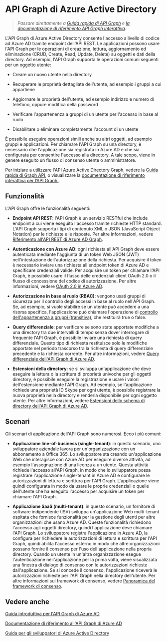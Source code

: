 <properties
   pageTitle="API Graph di Azure Active Directory"
   description="Panoramica e guida introduttiva per l'API Graph che consente l'accesso a livello di codice ad Azure AD tramite endpoint dell'API REST."
   services="active-directory"
   documentationCenter=""
   authors="msmbaldwin"
   manager="mbaldwin"
   editor="mbaldwin" />
<tags
   ms.service="active-directory"
   ms.devlang="na"
   ms.topic="article"
   ms.tgt_pltfrm="na"
   ms.workload="identity"
   ms.date="09/08/2015"
   ms.author="mbaldwin" />

# API Graph di Azure Active Directory

> *Passare direttamente a [Guida rapida di API Graph](active-directory-graph-api-quickstart.md) e [la documentazione di riferimento API Graph interattiva](https://msdn.microsoft.com/Library/Azure/Ad/Graph/api/api-catalog).*

L'API Graph di Azure Active Directory consente l'accesso a livello di codice ad Azure AD tramite endpoint dell'API REST. Le applicazioni possono usare l'API Graph per le operazioni di creazione, lettura, aggiornamento ed eliminazione (CRUD, Create, Read, Update, Delete) su oggetti e dati della directory. Ad esempio, l'API Graph supporta le operazioni comuni seguenti per un oggetto utente:

- Creare un nuovo utente nella directory

- Recuperare le proprietà dettagliate dell'utente, ad esempio i gruppi a cui appartiene

- Aggiornare le proprietà dell'utente, ad esempio indirizzo e numero di telefono, oppure modifica della password

- Verificare l'appartenenza a gruppi di un utente per l'accesso in base al ruolo

- Disabilitare o eliminare completamente l'account di un utente

È possibile eseguire operazioni simili anche su altri oggetti, ad esempio gruppi e applicazioni. Per chiamare l'API Graph su una directory, è necessario che l'applicazione sia registrata in Azure AD e che sia configurata per consentire l'accesso alla directory. A tale scopo, viene in genere eseguito un flusso di consenso utente o amministratore.

Per iniziare a utilizzare l'API Azure Active Directory Graph, vedere la [Guida rapida di Graph API](active-directory-graph-api-quickstart.md), o visualizzare la [documentazione di riferimento interattiva per l’API Graph ](https://msdn.microsoft.com/Library/Azure/Ad/Graph/api/api-catalog).


## Funzionalità

L'API Graph offre le funzionalità seguenti:

- **Endpoint API REST**: l'API Graph è un servizio RESTful che include endpoint a cui viene eseguito l'accesso tramite richieste HTTP standard. L'API Graph supporta i tipi di contenuto XML o JSON (JavaScript Object Notation) per le richieste e le risposte. Per altre informazioni, vedere [Riferimento all'API REST di Azure AD Graph](https://msdn.microsoft.com/library/azure/hh974478.aspx).

- **Autenticazione con Azure AD**: ogni richiesta all'API Graph deve essere autenticata mediante l'aggiunta di un token Web JSON (JWT) nell'intestazione dell'autorizzazione della richiesta. Per acquisire il token è necessario inviare una richiesta all'endpoint token di Azure AD e specificare credenziali valide. Per acquisire un token per chiamare l'API Graph, è possibile usare il flusso delle credenziali client OAuth 2.0 o il flusso di concessione del codice di autorizzazione. Per altre informazioni, vedere [OAuth 2.0 in Azure AD](https://msdn.microsoft.com/library/azure/dn645545.aspx).

- **Autorizzazione in base al ruolo (RBAC)**: vengono usati gruppi di sicurezza per il controllo degli accessi in base al ruolo nell'API Graph. Se, ad esempio, si vuole stabilire se un utente può accedere a una risorsa specifica, l'applicazione può chiamare l'operazione di [controllo dell'appartenenza a gruppi (transitiva)](https://msdn.microsoft.com/library/azure/dn151601.aspx), che restituirà true o false.

- **Query differenziale**: per verificare se sono state apportate modifiche a una directory tra due intervalli di tempo senza dover interrogare di frequente l'API Graph, è possibile inviare una richiesta di query differenziale. Questo tipo di richiesta restituisce solo le modifiche apportate nel periodo trascorso tra la richiesta di query differenziale precedente e la richiesta corrente. Per altre informazioni, vedere [Query differenziale dell'API Graph di Azure AD](https://msdn.microsoft.com/library/azure/jj836245.aspx).

- **Estensioni della directory**: se si sviluppa un'applicazione che deve eseguire la lettura o la scrittura di proprietà univoche per gli oggetti directory, è possibile eseguire la registrazione e usare i valori dell'estensione mediante l'API Graph. Ad esempio, se l'applicazione richiede una proprietà ID Skype per ogni utente, è possibile registrare la nuova proprietà nella directory e renderla disponibile per ogni oggetto utente. Per altre informazioni, vedere [Estensioni dello schema di directory dell'API Graph di Azure AD](https://msdn.microsoft.com/library/azure/dn720459.aspx).

## Scenari

Gli scenari di applicazione dell'API Graph sono numerosi. Ecco i più comuni:

- **Applicazione line-of-business (single-tenant)**: in questo scenario, uno sviluppatore aziendale lavora per un'organizzazione con un abbonamento a Office 365. Lo sviluppatore sta creando un'applicazione Web che interagisce con Azure AD per eseguire diverse attività, ad esempio l'assegnazione di una licenza a un utente. Questa attività richiede l'accesso all'API Graph, in modo che lo sviluppatore possa registrare l'applicazione single-tenant in Azure AD e configurare le autorizzazioni di lettura e scrittura per l'API Graph. L'applicazione viene quindi configurata in modo da usare le proprie credenziali o quelle dell'utente che ha eseguito l'accesso per acquisire un token per chiamare l'API Graph.

- **Applicazione SaaS (multi-tenant)**: in questo scenario, un fornitore di software indipendente (ISV) sviluppa un'applicazione Web multi-tenant ospitata che fornisce funzionalità per la gestione degli utenti per altre organizzazioni che usano Azure AD. Queste funzionalità richiedono l'accesso agli oggetti directory, quindi l'applicazione deve chiamare l'API Graph. Lo sviluppatore registra l'applicazione in Azure AD, la configura per richiedere le autorizzazioni di lettura e scrittura per l'API Graph, quindi abilita l'accesso esterno in modo che altre organizzazioni possano fornire il consenso per l'uso dell'applicazione nella propria directory. Quando un utente in un'altra organizzazione esegue l'autenticazione nell'applicazione per la prima volta, viene visualizzata una finestra di dialogo di consenso con le autorizzazioni richieste dall'applicazione. Se si concede il consenso, l'applicazione riceverà le autorizzazioni richieste per l'API Graph nella directory dell'utente. Per altre informazioni sul framework di consenso, vedere [Panoramica del framework di consenso](https://msdn.microsoft.com/library/azure/dn132599.aspx#BKMK_Consent).

## Vedere anche

[Guida introduttiva per l'API Graph di Azure AD](active-directory-graph-api-quickstart.md)

[Documentazione di riferimento all'API Graph di Azure AD ](https://msdn.microsoft.com/library/azure/hh974476.aspx)

[Guida per gli sviluppatori di Azure Active Directory](active-directory-developers-guide.md)

<!---HONumber=Sept15_HO3-->